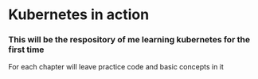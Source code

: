 
# Kubernetes in action


### This will be the respository of me learning kubernetes for the first time

For each chapter will leave practice code and basic concepts in it